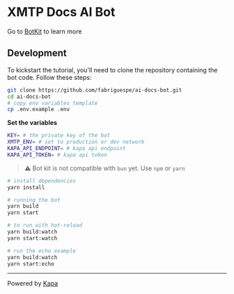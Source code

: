 # XMTP Docs AI Bot

Go to [BotKit](https://github.com/xmtp/botkit) to learn more

## Development

To kickstart the tutorial, you'll need to clone the repository containing the bot code. Follow these steps:

```bash
git clone https://github.com/fabriguespe/ai-docs-bot.git
cd ai-docs-bot
# copy env variables template
cp .env.example .env
```

**Set the variables**

```bash
KEY= # the private key of the bot
XMTP_ENV= # set to production or dev network
KAPA_API_ENDPOINT= # kapa api endpoint
KAPA_API_TOKEN= # kapa api token
```

> ⚠️ Bot kit is not compatible with `bun` yet. Use `npm` or `yarn`

```bash
# install dependencies
yarn install

# running the bot
yarn build
yarn start

# to run with hot-reload
yarn build:watch
yarn start:watch

# run the echo example
yarn build:watch
yarn start:echo
```

---

Powered by <a href="https://kapa.ai">Kapa</a>
